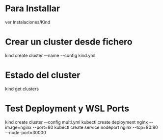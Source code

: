 # Para Installar
ver Instalaciones/Kind


# Crear un cluster desde fichero
kind create cluster --name <nombre> --config kind.yml

# Estado del cluster
kind get clusters



# Test Deployment y WSL Ports
kind create cluster --config multi.yml
kubectl create deployment nginx --image=nginx --port=80
kubectl create service nodeport nginx --tcp=80:80 --node-port=30000
